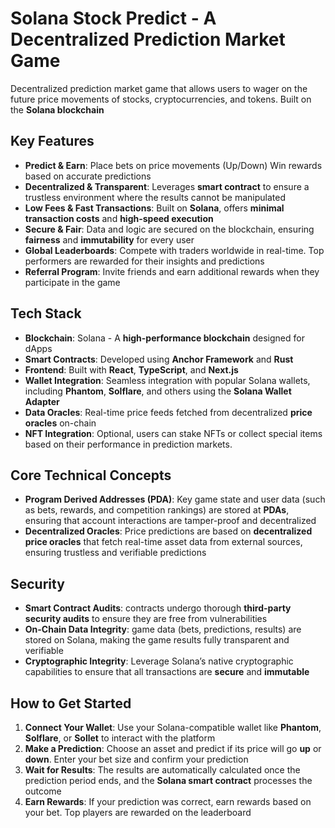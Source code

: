 # **Solana Stock Predict** - A Decentralized Prediction Market Game

Decentralized prediction market game that allows users to wager on the future price movements of stocks, cryptocurrencies, and tokens. Built on the **Solana blockchain**

## **Key Features**
- **Predict & Earn**: Place bets on price movements (Up/Down) Win rewards based on accurate predictions
- **Decentralized & Transparent**: Leverages **smart contract** to ensure a trustless environment where the results cannot be manipulated
- **Low Fees & Fast Transactions**: Built on **Solana**, offers **minimal transaction costs** and **high-speed execution**
- **Secure & Fair**: Data and logic are secured on the blockchain, ensuring **fairness** and **immutability** for every user
- **Global Leaderboards**: Compete with traders worldwide in real-time. Top performers are rewarded for their insights and predictions
- **Referral Program**: Invite friends and earn additional rewards when they participate in the game

## **Tech Stack**
- **Blockchain**: Solana - A **high-performance blockchain** designed for dApps
- **Smart Contracts**: Developed using **Anchor Framework** and **Rust**
- **Frontend**: Built with **React**, **TypeScript**, and **Next.js**
- **Wallet Integration**: Seamless integration with popular Solana wallets, including **Phantom**, **Solflare**, and others using the **Solana Wallet Adapter**
- **Data Oracles**: Real-time price feeds fetched from decentralized **price oracles** on-chain
- **NFT Integration**: Optional, users can stake NFTs or collect special items based on their performance in prediction markets.

## **Core Technical Concepts**
- **Program Derived Addresses (PDA)**: Key game state and user data (such as bets, rewards, and competition rankings) are stored at **PDAs**, ensuring that account interactions are tamper-proof and decentralized
- **Decentralized Oracles**: Price predictions are based on **decentralized price oracles** that fetch real-time asset data from external sources, ensuring trustless and verifiable predictions

## **Security**
- **Smart Contract Audits**: contracts undergo thorough **third-party security audits** to ensure they are free from vulnerabilities
- **On-Chain Data Integrity**: game data (bets, predictions, results) are stored on Solana, making the game results fully transparent and verifiable
- **Cryptographic Integrity**: Leverage Solana’s native cryptographic capabilities to ensure that all transactions are **secure** and **immutable**

## **How to Get Started**
1. **Connect Your Wallet**: Use your Solana-compatible wallet like **Phantom**, **Solflare**, or **Sollet** to interact with the platform
2. **Make a Prediction**: Choose an asset and predict if its price will go **up** or **down**. Enter your bet size and confirm your prediction
3. **Wait for Results**: The results are automatically calculated once the prediction period ends, and the **Solana smart contract** processes the outcome
4. **Earn Rewards**: If your prediction was correct, earn rewards based on your bet. Top players are rewarded on the leaderboard
